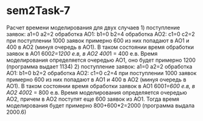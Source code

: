 # sem2Task-7
Расчет времени моделирования для двух случаев
1) 
поступление заявок: a1=0 a2=2
обработка АО1: b1=0 b2=4
обработка АО2: c1=0 c2=2
при поступлении 1000 заявок примерно 600 из них попадают в АО1 и 400 в АО2 (минуя очередь в АО1). В таком состоянии время обработки заявок в АО1 600*2=1200 е.в, в АО2 400*1 = 400 е.в. Время моделирования определяется очередью AO1, оно будет примерно 1200 (программа выдает 1134)
2) 
поступление заявок: a1=0 a2=2
обработка АО1: b1=0 b2=2
обработка АО2: c1=0 c2=4
при поступлении 1000 заявок примерно 600 из них попадают в АО1 и 400 в АО2 (минуя очередь в АО1). В таком состоянии время обработки заявок в АО1 600*1=600 е.в, в АО2 400*2 = 800 е.в. Время моделирования определяется очередью AO2, причем в AO2 поступят еще 600 заявок из АО1. Тогда время моделирования будет примерно 800+600*2=2000 (программа выдала 2000.6)
